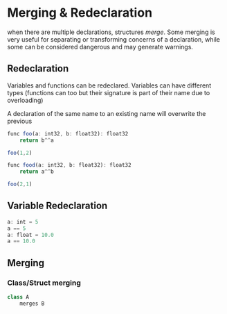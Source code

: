 
# Merging & Redeclaration

when there are multiple declarations, structures *merge*. Some
merging is very useful for separating or transforming concerns of
a declaration, while some can be considered dangerous and may
generate warnings.

##  Redeclaration

Variables and functions can be redeclared. Variables can have different
types (functions can too but their signature is part of their name due to overloading)

A declaration of the same name to an existing name will
overwrite the previous 

```TypeScript
func foo(a: int32, b: float32): float32
    return b^^a

foo(1,2)

func food(a: int32, b: float32): float32
    return a^^b

foo(2,1)
```

## Variable Redeclaration


```TypeScript
a: int = 5
a == 5
a: float = 10.0
a == 10.0
```

## Merging

### Class/Struct merging

```TypeScript
class A
    merges B
```
